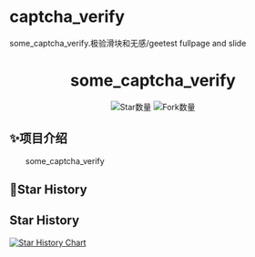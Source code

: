 # captcha_verify
some_captcha_verify.极验滑块和无感/geetest fullpage and slide
<div align="center"> 
<h1 align="center">
some_captcha_verify
</h1>

![](https://img.shields.io/github/stars/sijiyo/captcha_verify?style=social "Star数量")
![](https://img.shields.io/github/forks/sijiyo/captcha_verify?style=social "Fork数量")
<br>
</div>

## ✨项目介绍

&emsp;&emsp;some_captcha_verify



## 🌟Star History

## Star History

[![Star History Chart](https://api.star-history.com/svg?repos=sijiyo/captcha_verify&type=Date)](https://star-history.com/#sijiyo/captcha_verify&Date)

